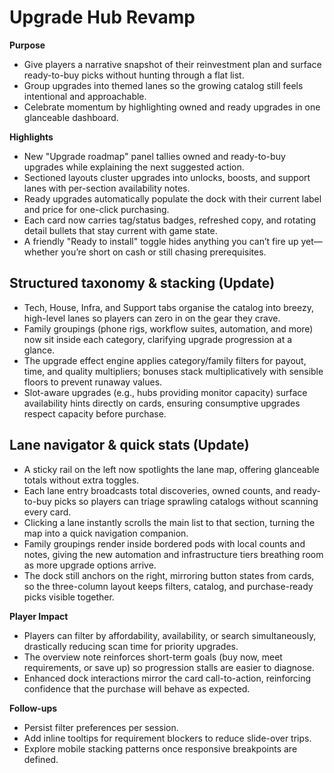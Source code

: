 # Upgrade Hub Revamp

**Purpose**
- Give players a narrative snapshot of their reinvestment plan and surface ready-to-buy picks without hunting through a flat list.
- Group upgrades into themed lanes so the growing catalog still feels intentional and approachable.
- Celebrate momentum by highlighting owned and ready upgrades in one glanceable dashboard.

**Highlights**
- New "Upgrade roadmap" panel tallies owned and ready-to-buy upgrades while explaining the next suggested action.
- Sectioned layouts cluster upgrades into unlocks, boosts, and support lanes with per-section availability notes.
- Ready upgrades automatically populate the dock with their current label and price for one-click purchasing.
- Each card now carries tag/status badges, refreshed copy, and rotating detail bullets that stay current with game state.
- A friendly "Ready to install" toggle hides anything you can’t fire up yet—whether you’re short on cash or still chasing prerequisites.

## Structured taxonomy & stacking (Update)
- Tech, House, Infra, and Support tabs organise the catalog into breezy, high-level lanes so players can zero in on the gear they crave.
- Family groupings (phone rigs, workflow suites, automation, and more) now sit inside each category, clarifying upgrade progression at a glance.
- The upgrade effect engine applies category/family filters for payout, time, and quality multipliers; bonuses stack multiplicatively with sensible floors to prevent runaway values.
- Slot-aware upgrades (e.g., hubs providing monitor capacity) surface availability hints directly on cards, ensuring consumptive upgrades respect capacity before purchase.

## Lane navigator & quick stats (Update)
- A sticky rail on the left now spotlights the lane map, offering glanceable totals without extra toggles.
- Each lane entry broadcasts total discoveries, owned counts, and ready-to-buy picks so players can triage sprawling catalogs without scanning every card.
- Clicking a lane instantly scrolls the main list to that section, turning the map into a quick navigation companion.
- Family groupings render inside bordered pods with local counts and notes, giving the new automation and infrastructure tiers breathing room as more upgrade options arrive.
- The dock still anchors on the right, mirroring button states from cards, so the three-column layout keeps filters, catalog, and purchase-ready picks visible together.

**Player Impact**
- Players can filter by affordability, availability, or search simultaneously, drastically reducing scan time for priority upgrades.
- The overview note reinforces short-term goals (buy now, meet requirements, or save up) so progression stalls are easier to diagnose.
- Enhanced dock interactions mirror the card call-to-action, reinforcing confidence that the purchase will behave as expected.

**Follow-ups**
- Persist filter preferences per session.
- Add inline tooltips for requirement blockers to reduce slide-over trips.
- Explore mobile stacking patterns once responsive breakpoints are defined.
